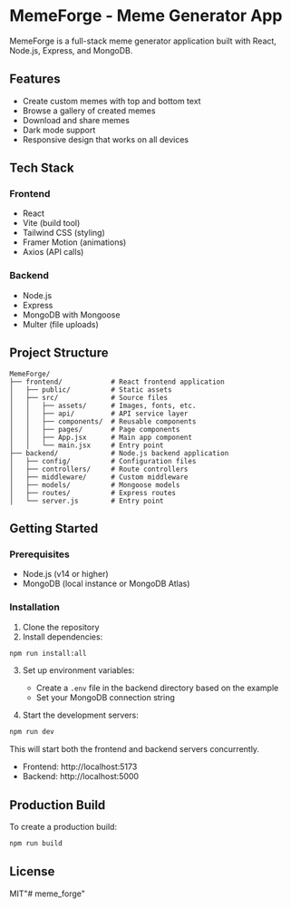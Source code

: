 # MemeForge - Meme Generator App

MemeForge is a full-stack meme generator application built with React, Node.js, Express, and MongoDB.

## Features

- Create custom memes with top and bottom text
- Browse a gallery of created memes
- Download and share memes
- Dark mode support
- Responsive design that works on all devices

## Tech Stack

### Frontend
- React
- Vite (build tool)
- Tailwind CSS (styling)
- Framer Motion (animations)
- Axios (API calls)

### Backend
- Node.js
- Express
- MongoDB with Mongoose
- Multer (file uploads)

## Project Structure

```
MemeForge/
├── frontend/            # React frontend application
│   ├── public/          # Static assets
│   ├── src/             # Source files
│   │   ├── assets/      # Images, fonts, etc.
│   │   ├── api/         # API service layer
│   │   ├── components/  # Reusable components
│   │   ├── pages/       # Page components
│   │   ├── App.jsx      # Main app component
│   │   └── main.jsx     # Entry point
├── backend/             # Node.js backend application
│   ├── config/          # Configuration files
│   ├── controllers/     # Route controllers
│   ├── middleware/      # Custom middleware
│   ├── models/          # Mongoose models
│   ├── routes/          # Express routes
│   └── server.js        # Entry point
```

## Getting Started

### Prerequisites

- Node.js (v14 or higher)
- MongoDB (local instance or MongoDB Atlas)

### Installation

1. Clone the repository
2. Install dependencies:

```bash
npm run install:all
```

3. Set up environment variables:
   - Create a `.env` file in the backend directory based on the example
   - Set your MongoDB connection string

4. Start the development servers:

```bash
npm run dev
```

This will start both the frontend and backend servers concurrently.

- Frontend: http://localhost:5173
- Backend: http://localhost:5000

## Production Build

To create a production build:

```bash
npm run build
```

## License

MIT"# meme_forge" 
